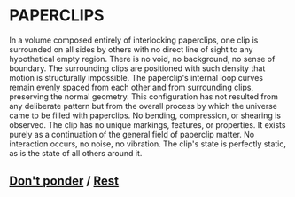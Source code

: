 # PAPERCLIPS

In a volume composed entirely of interlocking paperclips, one clip is surrounded on all sides by others with no direct line of sight to any hypothetical empty region. There is no void, no background, no sense of boundary. The surrounding clips are positioned with such density that motion is structurally impossible. The paperclip's internal loop curves remain evenly spaced from each other and from surrounding clips, preserving the normal geometry. This configuration has not resulted from any deliberate pattern but from the overall process by which the universe came to be filled with paperclips. No bending, compression, or shearing is observed. The clip has no unique markings, features, or properties. It exists purely as a continuation of the general field of paperclip matter. No interaction occurs, no noise, no vibration. The clip's state is perfectly static, as is the state of all others around it.

## [Don't ponder](page-33ba5d04e2a54b23) / [Rest](page-5971e482cac1f19d)
